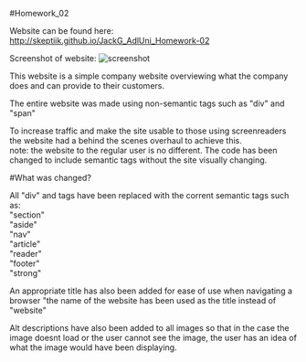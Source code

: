 #Homework_02

Website can be found here: http://skeptiik.github.io/JackG_AdlUni_Homework-02

Screenshot of website: ![screenshot](https://i.imgur.com/weLzs73.jpeg)

This website is a simple company website overviewing what the company does and can provide to their customers.

The entire website was made using non-semantic tags such as "div" and "span"
  
To increase traffic and make the site usable to those using screenreaders the website had a behind the scenes overhaul to achieve this.  
  note: the website to the regular user is no different. The code has been changed to include semantic tags without the site visually changing.  
  
#What was changed?
  
All "div" and <span> tags have been replaced with the corrent semantic tags such as:  
  "section"  
  "aside"  
  "nav"  
  "article"  
  "reader"  
  "footer"  
  "strong"    
  
An appropriate title has also been added for ease of use when navigating a browser "the name of the website has been used as the title instead of "website"
  
Alt descriptions have also been added to all images so that in the case the image doesnt load or the user cannot see the image, the user has an idea of what the image would have been displaying.
  
